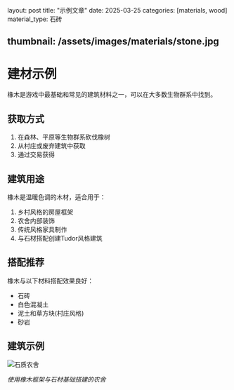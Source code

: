 layout: post
title: "示例文章"
date: 2025-03-25
categories: [materials, wood]
material_type: 石砖

thumbnail: /assets/images/materials/stone.jpg
---

# 建材示例

橡木是游戏中最基础和常见的建筑材料之一，可以在大多数生物群系中找到。

## 获取方式

1. 在森林、平原等生物群系砍伐橡树
2. 从村庄或废弃建筑中获取
3. 通过交易获得

## 建筑用途

橡木是温暖色调的木材，适合用于：

1. 乡村风格的房屋框架
2. 农舍内部装饰
3. 传统风格家具制作
4. 与石材搭配创建Tudor风格建筑

## 搭配推荐

橡木与以下材料搭配效果良好：

- 石砖
- 白色混凝土
- 泥土和草方块(村庄风格)
- 砂岩

## 建筑示例

![石质农舍](/assets/images/examples/oak-farmhouse.jpg)

_使用橡木框架与石材基础搭建的农舍_

